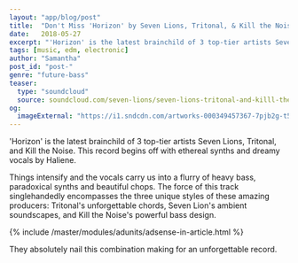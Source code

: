 ```yaml
---
layout: "app/blog/post"
title:  "Don't Miss 'Horizon' by Seven Lions, Tritonal, & Kill the Noise"
date:   2018-05-27
excerpt: "'Horizon' is the latest brainchild of 3 top-tier artists Seven Lions, Tritonal, and Kill the Noise."
tags: [music, edm, electronic]
author: "Samantha"
post_id: "post-"
genre: "future-bass"
teaser:
  type: "soundcloud"
  source: soundcloud.com/seven-lions/seven-lions-tritonal-and-killl-the-noise-feat-haliene-horizon
og:
  imageExternal: "https://i1.sndcdn.com/artworks-000349457367-7pjb2g-t500x500.jpg"
---
```

'Horizon' is the latest brainchild of 3 top-tier artists Seven Lions, Tritonal, and Kill the Noise. This record begins off with ethereal synths and dreamy vocals by Haliene.

Things intensify and the vocals carry us into a flurry of heavy bass, paradoxical synths and beautiful chops. The force of this track singlehandedly encompasses the three unique styles of these amazing producers: Tritonal's unforgettable chords, Seven Lion's ambient soundscapes, and Kill the Noise's powerful bass design.

{% include /master/modules/adunits/adsense-in-article.html %}

They absolutely nail this combination making for an unforgettable record.
